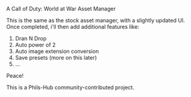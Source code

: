 A Call of Duty: World at War Asset Manager

This is the same as the stock asset manager, with a slightly updated UI.
Once completed, i'll then add additional features like:
  1) Dran N Drop
  2) Auto power of 2
  3) Auto image extension conversion
  4) Save presets (more on this later)
  5) ...

Peace!

This is a Phils-Hub community-contributed project.
